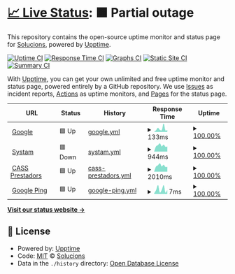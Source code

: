 # [📈 Live Status](https://demo.upptime.js.org): <!--live status--> **🟧 Partial outage**

This repository contains the open-source uptime monitor and status page for [Solucions](https://demo.upptime.js.org), powered by [Upptime](https://github.com/upptime/upptime).

[![Uptime CI](https://github.com/Solucions/SystamMonitor/workflows/Uptime%20CI/badge.svg)](https://github.com/Solucions/SystamMonitor/actions?query=workflow%3A%22Uptime+CI%22)
[![Response Time CI](https://github.com/Solucions/SystamMonitor/workflows/Response%20Time%20CI/badge.svg)](https://github.com/Solucions/SystamMonitor/actions?query=workflow%3A%22Response+Time+CI%22)
[![Graphs CI](https://github.com/Solucions/SystamMonitor/workflows/Graphs%20CI/badge.svg)](https://github.com/Solucions/SystamMonitor/actions?query=workflow%3A%22Graphs+CI%22)
[![Static Site CI](https://github.com/Solucions/SystamMonitor/workflows/Static%20Site%20CI/badge.svg)](https://github.com/Solucions/SystamMonitor/actions?query=workflow%3A%22Static+Site+CI%22)
[![Summary CI](https://github.com/Solucions/SystamMonitor/workflows/Summary%20CI/badge.svg)](https://github.com/Solucions/SystamMonitor/actions?query=workflow%3A%22Summary+CI%22)

With [Upptime](https://upptime.js.org), you can get your own unlimited and free uptime monitor and status page, powered entirely by a GitHub repository. We use [Issues](https://github.com/Solucions/SystamMonitor/issues) as incident reports, [Actions](https://github.com/Solucions/SystamMonitor/actions) as uptime monitors, and [Pages](https://demo.upptime.js.org) for the status page.

<!--start: status pages-->
<!-- This summary is generated by Upptime (https://github.com/upptime/upptime) -->
<!-- Do not edit this manually, your changes will be overwritten -->
<!-- prettier-ignore -->
| URL | Status | History | Response Time | Uptime |
| --- | ------ | ------- | ------------- | ------ |
| <img alt="" src="https://icons.duckduckgo.com/ip3/www.google.com.ico" height="13"> [Google](https://www.google.com) | 🟩 Up | [google.yml](https://github.com/SysSolucions/SystamMonitor/commits/HEAD/history/google.yml) | <details><summary><img alt="Response time graph" src="./graphs/google/response-time-week.png" height="20"> 133ms</summary><br><a href="https://SysSolucions.github.io/SystamMonitor/history/google"><img alt="Response time 117" src="https://img.shields.io/endpoint?url=https%3A%2F%2Fraw.githubusercontent.com%2FSysSolucions%2FSystamMonitor%2FHEAD%2Fapi%2Fgoogle%2Fresponse-time.json"></a><br><a href="https://SysSolucions.github.io/SystamMonitor/history/google"><img alt="24-hour response time 80" src="https://img.shields.io/endpoint?url=https%3A%2F%2Fraw.githubusercontent.com%2FSysSolucions%2FSystamMonitor%2FHEAD%2Fapi%2Fgoogle%2Fresponse-time-day.json"></a><br><a href="https://SysSolucions.github.io/SystamMonitor/history/google"><img alt="7-day response time 133" src="https://img.shields.io/endpoint?url=https%3A%2F%2Fraw.githubusercontent.com%2FSysSolucions%2FSystamMonitor%2FHEAD%2Fapi%2Fgoogle%2Fresponse-time-week.json"></a><br><a href="https://SysSolucions.github.io/SystamMonitor/history/google"><img alt="30-day response time 106" src="https://img.shields.io/endpoint?url=https%3A%2F%2Fraw.githubusercontent.com%2FSysSolucions%2FSystamMonitor%2FHEAD%2Fapi%2Fgoogle%2Fresponse-time-month.json"></a><br><a href="https://SysSolucions.github.io/SystamMonitor/history/google"><img alt="1-year response time 117" src="https://img.shields.io/endpoint?url=https%3A%2F%2Fraw.githubusercontent.com%2FSysSolucions%2FSystamMonitor%2FHEAD%2Fapi%2Fgoogle%2Fresponse-time-year.json"></a></details> | <details><summary><a href="https://SysSolucions.github.io/SystamMonitor/history/google">100.00%</a></summary><a href="https://SysSolucions.github.io/SystamMonitor/history/google"><img alt="All-time uptime 100.00%" src="https://img.shields.io/endpoint?url=https%3A%2F%2Fraw.githubusercontent.com%2FSysSolucions%2FSystamMonitor%2FHEAD%2Fapi%2Fgoogle%2Fuptime.json"></a><br><a href="https://SysSolucions.github.io/SystamMonitor/history/google"><img alt="24-hour uptime 100.00%" src="https://img.shields.io/endpoint?url=https%3A%2F%2Fraw.githubusercontent.com%2FSysSolucions%2FSystamMonitor%2FHEAD%2Fapi%2Fgoogle%2Fuptime-day.json"></a><br><a href="https://SysSolucions.github.io/SystamMonitor/history/google"><img alt="7-day uptime 100.00%" src="https://img.shields.io/endpoint?url=https%3A%2F%2Fraw.githubusercontent.com%2FSysSolucions%2FSystamMonitor%2FHEAD%2Fapi%2Fgoogle%2Fuptime-week.json"></a><br><a href="https://SysSolucions.github.io/SystamMonitor/history/google"><img alt="30-day uptime 100.00%" src="https://img.shields.io/endpoint?url=https%3A%2F%2Fraw.githubusercontent.com%2FSysSolucions%2FSystamMonitor%2FHEAD%2Fapi%2Fgoogle%2Fuptime-month.json"></a><br><a href="https://SysSolucions.github.io/SystamMonitor/history/google"><img alt="1-year uptime 100.00%" src="https://img.shields.io/endpoint?url=https%3A%2F%2Fraw.githubusercontent.com%2FSysSolucions%2FSystamMonitor%2FHEAD%2Fapi%2Fgoogle%2Fuptime-year.json"></a></details>
| <img alt="" src="https://icons.duckduckgo.com/ip3/cloud.systam.tech.ico" height="13"> [Systam](https://cloud.systam.tech) | 🟥 Down | [systam.yml](https://github.com/SysSolucions/SystamMonitor/commits/HEAD/history/systam.yml) | <details><summary><img alt="Response time graph" src="./graphs/systam/response-time-week.png" height="20"> 944ms</summary><br><a href="https://SysSolucions.github.io/SystamMonitor/history/systam"><img alt="Response time 980" src="https://img.shields.io/endpoint?url=https%3A%2F%2Fraw.githubusercontent.com%2FSysSolucions%2FSystamMonitor%2FHEAD%2Fapi%2Fsystam%2Fresponse-time.json"></a><br><a href="https://SysSolucions.github.io/SystamMonitor/history/systam"><img alt="24-hour response time 804" src="https://img.shields.io/endpoint?url=https%3A%2F%2Fraw.githubusercontent.com%2FSysSolucions%2FSystamMonitor%2FHEAD%2Fapi%2Fsystam%2Fresponse-time-day.json"></a><br><a href="https://SysSolucions.github.io/SystamMonitor/history/systam"><img alt="7-day response time 944" src="https://img.shields.io/endpoint?url=https%3A%2F%2Fraw.githubusercontent.com%2FSysSolucions%2FSystamMonitor%2FHEAD%2Fapi%2Fsystam%2Fresponse-time-week.json"></a><br><a href="https://SysSolucions.github.io/SystamMonitor/history/systam"><img alt="30-day response time 1032" src="https://img.shields.io/endpoint?url=https%3A%2F%2Fraw.githubusercontent.com%2FSysSolucions%2FSystamMonitor%2FHEAD%2Fapi%2Fsystam%2Fresponse-time-month.json"></a><br><a href="https://SysSolucions.github.io/SystamMonitor/history/systam"><img alt="1-year response time 980" src="https://img.shields.io/endpoint?url=https%3A%2F%2Fraw.githubusercontent.com%2FSysSolucions%2FSystamMonitor%2FHEAD%2Fapi%2Fsystam%2Fresponse-time-year.json"></a></details> | <details><summary><a href="https://SysSolucions.github.io/SystamMonitor/history/systam">100.00%</a></summary><a href="https://SysSolucions.github.io/SystamMonitor/history/systam"><img alt="All-time uptime 99.77%" src="https://img.shields.io/endpoint?url=https%3A%2F%2Fraw.githubusercontent.com%2FSysSolucions%2FSystamMonitor%2FHEAD%2Fapi%2Fsystam%2Fuptime.json"></a><br><a href="https://SysSolucions.github.io/SystamMonitor/history/systam"><img alt="24-hour uptime 99.99%" src="https://img.shields.io/endpoint?url=https%3A%2F%2Fraw.githubusercontent.com%2FSysSolucions%2FSystamMonitor%2FHEAD%2Fapi%2Fsystam%2Fuptime-day.json"></a><br><a href="https://SysSolucions.github.io/SystamMonitor/history/systam"><img alt="7-day uptime 100.00%" src="https://img.shields.io/endpoint?url=https%3A%2F%2Fraw.githubusercontent.com%2FSysSolucions%2FSystamMonitor%2FHEAD%2Fapi%2Fsystam%2Fuptime-week.json"></a><br><a href="https://SysSolucions.github.io/SystamMonitor/history/systam"><img alt="30-day uptime 99.82%" src="https://img.shields.io/endpoint?url=https%3A%2F%2Fraw.githubusercontent.com%2FSysSolucions%2FSystamMonitor%2FHEAD%2Fapi%2Fsystam%2Fuptime-month.json"></a><br><a href="https://SysSolucions.github.io/SystamMonitor/history/systam"><img alt="1-year uptime 99.77%" src="https://img.shields.io/endpoint?url=https%3A%2F%2Fraw.githubusercontent.com%2FSysSolucions%2FSystamMonitor%2FHEAD%2Fapi%2Fsystam%2Fuptime-year.json"></a></details>
| <img alt="" src="https://icons.duckduckgo.com/ip3/online.cass.ad.ico" height="13"> [CASS Prestadors](https://online.cass.ad) | 🟩 Up | [cass-prestadors.yml](https://github.com/SysSolucions/SystamMonitor/commits/HEAD/history/cass-prestadors.yml) | <details><summary><img alt="Response time graph" src="./graphs/cass-prestadors/response-time-week.png" height="20"> 2010ms</summary><br><a href="https://SysSolucions.github.io/SystamMonitor/history/cass-prestadors"><img alt="Response time 2166" src="https://img.shields.io/endpoint?url=https%3A%2F%2Fraw.githubusercontent.com%2FSysSolucions%2FSystamMonitor%2FHEAD%2Fapi%2Fcass-prestadors%2Fresponse-time.json"></a><br><a href="https://SysSolucions.github.io/SystamMonitor/history/cass-prestadors"><img alt="24-hour response time 1646" src="https://img.shields.io/endpoint?url=https%3A%2F%2Fraw.githubusercontent.com%2FSysSolucions%2FSystamMonitor%2FHEAD%2Fapi%2Fcass-prestadors%2Fresponse-time-day.json"></a><br><a href="https://SysSolucions.github.io/SystamMonitor/history/cass-prestadors"><img alt="7-day response time 2010" src="https://img.shields.io/endpoint?url=https%3A%2F%2Fraw.githubusercontent.com%2FSysSolucions%2FSystamMonitor%2FHEAD%2Fapi%2Fcass-prestadors%2Fresponse-time-week.json"></a><br><a href="https://SysSolucions.github.io/SystamMonitor/history/cass-prestadors"><img alt="30-day response time 2121" src="https://img.shields.io/endpoint?url=https%3A%2F%2Fraw.githubusercontent.com%2FSysSolucions%2FSystamMonitor%2FHEAD%2Fapi%2Fcass-prestadors%2Fresponse-time-month.json"></a><br><a href="https://SysSolucions.github.io/SystamMonitor/history/cass-prestadors"><img alt="1-year response time 2166" src="https://img.shields.io/endpoint?url=https%3A%2F%2Fraw.githubusercontent.com%2FSysSolucions%2FSystamMonitor%2FHEAD%2Fapi%2Fcass-prestadors%2Fresponse-time-year.json"></a></details> | <details><summary><a href="https://SysSolucions.github.io/SystamMonitor/history/cass-prestadors">100.00%</a></summary><a href="https://SysSolucions.github.io/SystamMonitor/history/cass-prestadors"><img alt="All-time uptime 99.91%" src="https://img.shields.io/endpoint?url=https%3A%2F%2Fraw.githubusercontent.com%2FSysSolucions%2FSystamMonitor%2FHEAD%2Fapi%2Fcass-prestadors%2Fuptime.json"></a><br><a href="https://SysSolucions.github.io/SystamMonitor/history/cass-prestadors"><img alt="24-hour uptime 100.00%" src="https://img.shields.io/endpoint?url=https%3A%2F%2Fraw.githubusercontent.com%2FSysSolucions%2FSystamMonitor%2FHEAD%2Fapi%2Fcass-prestadors%2Fuptime-day.json"></a><br><a href="https://SysSolucions.github.io/SystamMonitor/history/cass-prestadors"><img alt="7-day uptime 100.00%" src="https://img.shields.io/endpoint?url=https%3A%2F%2Fraw.githubusercontent.com%2FSysSolucions%2FSystamMonitor%2FHEAD%2Fapi%2Fcass-prestadors%2Fuptime-week.json"></a><br><a href="https://SysSolucions.github.io/SystamMonitor/history/cass-prestadors"><img alt="30-day uptime 100.00%" src="https://img.shields.io/endpoint?url=https%3A%2F%2Fraw.githubusercontent.com%2FSysSolucions%2FSystamMonitor%2FHEAD%2Fapi%2Fcass-prestadors%2Fuptime-month.json"></a><br><a href="https://SysSolucions.github.io/SystamMonitor/history/cass-prestadors"><img alt="1-year uptime 99.91%" src="https://img.shields.io/endpoint?url=https%3A%2F%2Fraw.githubusercontent.com%2FSysSolucions%2FSystamMonitor%2FHEAD%2Fapi%2Fcass-prestadors%2Fuptime-year.json"></a></details>
| <img alt="" src="https://icons.duckduckgo.com/ip3/null.ico" height="13"> [Google Ping](8.8.8.8) | 🟩 Up | [google-ping.yml](https://github.com/SysSolucions/SystamMonitor/commits/HEAD/history/google-ping.yml) | <details><summary><img alt="Response time graph" src="./graphs/google-ping/response-time-week.png" height="20"> 7ms</summary><br><a href="https://SysSolucions.github.io/SystamMonitor/history/google-ping"><img alt="Response time 7" src="https://img.shields.io/endpoint?url=https%3A%2F%2Fraw.githubusercontent.com%2FSysSolucions%2FSystamMonitor%2FHEAD%2Fapi%2Fgoogle-ping%2Fresponse-time.json"></a><br><a href="https://SysSolucions.github.io/SystamMonitor/history/google-ping"><img alt="24-hour response time 6" src="https://img.shields.io/endpoint?url=https%3A%2F%2Fraw.githubusercontent.com%2FSysSolucions%2FSystamMonitor%2FHEAD%2Fapi%2Fgoogle-ping%2Fresponse-time-day.json"></a><br><a href="https://SysSolucions.github.io/SystamMonitor/history/google-ping"><img alt="7-day response time 7" src="https://img.shields.io/endpoint?url=https%3A%2F%2Fraw.githubusercontent.com%2FSysSolucions%2FSystamMonitor%2FHEAD%2Fapi%2Fgoogle-ping%2Fresponse-time-week.json"></a><br><a href="https://SysSolucions.github.io/SystamMonitor/history/google-ping"><img alt="30-day response time 6" src="https://img.shields.io/endpoint?url=https%3A%2F%2Fraw.githubusercontent.com%2FSysSolucions%2FSystamMonitor%2FHEAD%2Fapi%2Fgoogle-ping%2Fresponse-time-month.json"></a><br><a href="https://SysSolucions.github.io/SystamMonitor/history/google-ping"><img alt="1-year response time 7" src="https://img.shields.io/endpoint?url=https%3A%2F%2Fraw.githubusercontent.com%2FSysSolucions%2FSystamMonitor%2FHEAD%2Fapi%2Fgoogle-ping%2Fresponse-time-year.json"></a></details> | <details><summary><a href="https://SysSolucions.github.io/SystamMonitor/history/google-ping">100.00%</a></summary><a href="https://SysSolucions.github.io/SystamMonitor/history/google-ping"><img alt="All-time uptime 100.00%" src="https://img.shields.io/endpoint?url=https%3A%2F%2Fraw.githubusercontent.com%2FSysSolucions%2FSystamMonitor%2FHEAD%2Fapi%2Fgoogle-ping%2Fuptime.json"></a><br><a href="https://SysSolucions.github.io/SystamMonitor/history/google-ping"><img alt="24-hour uptime 100.00%" src="https://img.shields.io/endpoint?url=https%3A%2F%2Fraw.githubusercontent.com%2FSysSolucions%2FSystamMonitor%2FHEAD%2Fapi%2Fgoogle-ping%2Fuptime-day.json"></a><br><a href="https://SysSolucions.github.io/SystamMonitor/history/google-ping"><img alt="7-day uptime 100.00%" src="https://img.shields.io/endpoint?url=https%3A%2F%2Fraw.githubusercontent.com%2FSysSolucions%2FSystamMonitor%2FHEAD%2Fapi%2Fgoogle-ping%2Fuptime-week.json"></a><br><a href="https://SysSolucions.github.io/SystamMonitor/history/google-ping"><img alt="30-day uptime 100.00%" src="https://img.shields.io/endpoint?url=https%3A%2F%2Fraw.githubusercontent.com%2FSysSolucions%2FSystamMonitor%2FHEAD%2Fapi%2Fgoogle-ping%2Fuptime-month.json"></a><br><a href="https://SysSolucions.github.io/SystamMonitor/history/google-ping"><img alt="1-year uptime 100.00%" src="https://img.shields.io/endpoint?url=https%3A%2F%2Fraw.githubusercontent.com%2FSysSolucions%2FSystamMonitor%2FHEAD%2Fapi%2Fgoogle-ping%2Fuptime-year.json"></a></details>

<!--end: status pages-->

[**Visit our status website →**](https://demo.upptime.js.org)

## 📄 License

- Powered by: [Upptime](https://github.com/upptime/upptime)
- Code: [MIT](./LICENSE) © [Solucions](https://demo.upptime.js.org)
- Data in the `./history` directory: [Open Database License](https://opendatacommons.org/licenses/odbl/1-0/)
